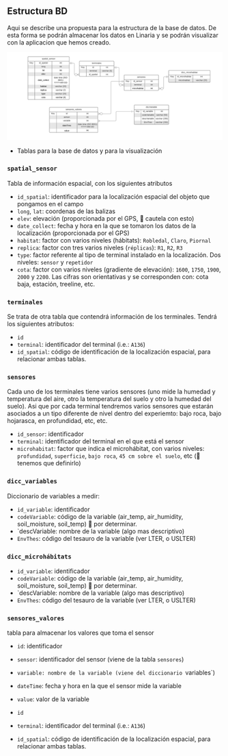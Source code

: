 
## Estructura BD
Aqui se describe una propuesta para la estructura de la base de datos. De esta forma se podrán almacenar los datos en Linaria y se podrán visualizar con la aplicacion que hemos creado. 

![](/img/schema_db.png)

* Tablas para la base de datos y para la visualización 

### `spatial_sensor` 
Tabla de información espacial, con los siguientes atributos

* `id_spatial`: identificador para la localización espacial del objeto que pongamos en el campo 
* `long`, `lat`: coordenas de las balizas
* `elev`: elevación (proporcionada por el GPS, :red_circle: cautela con esto)
* `date_collect`: fecha y hora en la que se tomaron los datos de la localización (proporcionada por el GPS)
* `habitat`: factor con varios niveles (hábitats): `Robledal`, `Claro`, `Piornal`
* `replica`: factor con tres varios niveles (`réplicas`): `R1`, `R2`, `R3`
* `type`: factor referente al tipo de terminal instalado en la localización. Dos niveles: `sensor` y `repetidor` 
* `cota`: factor con varios niveles (gradiente de elevación): `1600`, `1750`, `1900`, `2000` y `2200`. Las cifras son orientativas y se corresponden con: cota baja, estación, treeline, etc. 

### `terminales`
Se trata de otra tabla que contendrá información de los terminales. Tendrá los siguientes atributos: 

* `id`
* `terminal`: identificador del terminal (i.e.: `A136`)
* `id_spatial`: código de identificación de la localización espacial, para relacionar ambas tablas. 

### `sensores`
Cada uno de los terminales tiene varios sensores (uno mide la humedad y temperatura del aire, otro la temperatura del suelo y otro la humedad del suelo). Asi que por cada terminal tendremos varios sensores que estarán asociados a un tipo diferente de nivel dentro del experiemto: bajo roca, bajo hojarasca, en profundidad, etc, etc. 

* `id_sensor`: identificador
* `terminal`: identificador del terminal en el que está el sensor 
* `microhabitat`: factor que indica el microhábitat, con varios niveles: `profundidad`, `superficie`, `bajo roca`, `45 cm sobre el suelo`, etc (:red_circle: tenemos que definirlo)

### `dicc_variables`
Diccionario de variables a medir: 
* `id_variable`: identificador
* `codeVariable`: código de la variable (air_temp, air_humidity, soil_moisture, soil_temp) :red_circle: por determinar. 
* `descVariable: nombre de la variable (algo mas descriptivo)
* `EnvThes`: código del tesauro de la variable (ver LTER, o USLTER)

### `dicc_microhábitats`
* `id_variable`: identificador
* `codeVariable`: código de la variable (air_temp, air_humidity, soil_moisture, soil_temp) :red_circle: por determinar. 
* `descVariable: nombre de la variable (algo mas descriptivo)
* `EnvThes`: código del tesauro de la variable (ver LTER, o USLTER)

### `sensores_valores`
tabla para almacenar los valores que toma el sensor 

* `id`: identificador
* `sensor`: identificador del sensor (viene de la tabla `sensores`)
* `variable: nombre de la variable (viene del diccionario `variables`)
* `dateTime`: fecha y hora en la que el sensor mide la variable
* `value`: valor de la variable 






* `id`
* `terminal`: identificador del terminal (i.e.: `A136`)
* `id_spatial`: código de identificación de la localización espacial, para relacionar ambas tablas. 



